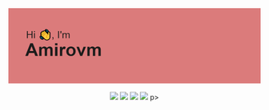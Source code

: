 <img src="header.png">
<p align="center">
    <img src="https://badges.pufler.dev/years/amirovm">
    <img src="https://badges.pufler.dev/repos/amirovm">
    <img src="https://badges.pufler.dev/gists/amirovm">
    <img src="https://badges.pufler.dev/created/amirovm">
p>

  

